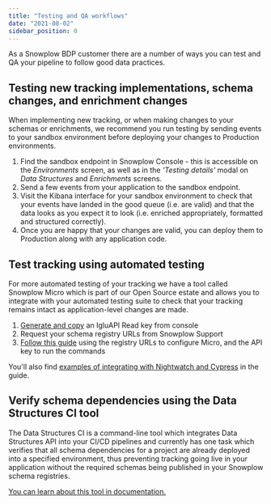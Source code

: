 ```yaml
---
title: "Testing and QA workflows"
date: "2021-08-02"
sidebar_position: 0
---
```


As a Snowplow BDP customer there are a number of ways you can test and QA your pipeline to follow good data practices.

## Testing new tracking implementations, schema changes, and enrichment changes

When implementing new tracking, or when making changes to your schemas or enrichments, we recommend you run testing by sending events to your sandbox environment before deploying your changes to Production environments.

1. Find the sandbox endpoint in Snowplow Console - this is accessible on the _Environments_ screen, as well as in the _'Testing details'_ modal on _Data Structures_ and _Enrichments_ screens.
2. Send a few events from your application to the sandbox endpoint.
3. Visit the Kibana interface for your sandbox environment to check that your events have landed in the good queue (i.e. are valid) and that the data looks as you expect it to look (i.e. enriched appropriately, formatted and structured correctly).
4. Once you are happy that your changes are valid, you can deploy them to Production along with any application code.

## Test tracking using automated testing

For more automated testing of your tracking we have a tool called Snowplow Micro which is part of our Open Source estate and allows you to integrate with your automated testing suite to check that your tracking remains intact as application-level changes are made.

1. [Generate and copy](https://console.snowplowanalytics.com/iglu-keys) an IgluAPI Read key from console
2. Request your schema registry URLs from Snowplow Support
3. [Follow this guide](/docs/understanding-your-pipeline/what-is-snowplow-micro/) using the registry URLs to configure Micro, and the API key to run the commands

You'll also find [examples of integrating with Nightwatch and Cypress](/docs/managing-data-quality/testing-and-qa-workflows/set-up-automated-testing-with-snowplow-micro/example-of-automated-tests/) in the guide.

## Verify schema dependencies using the Data Structures CI tool

The Data Structures CI is a command-line tool which integrates Data Structures API into your CI/CD pipelines and currently has one task which verifies that all schema dependencies for a project are already deployed into a specified environment, thus preventing tracking going live in your application without the required schemas being published in your Snowplow schema registries.

[You can learn about this tool in documentation.](/docs/managing-data-quality/testing-and-qa-workflows/using-the-data-structures-ci-tool-for-data-quality/)

